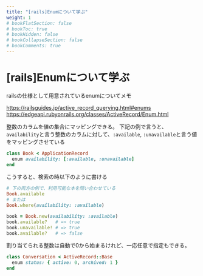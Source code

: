 ```yaml
---
title: "[rails]Enumについて学ぶ"
weight: 1
# bookFlatSection: false
# bookToc: true
# bookHidden: false
# bookCollapseSection: false
# bookComments: true
---
```


# [rails]Enumについて学ぶ

railsの仕様として用意されているenumについてメモ

https://railsguides.jp/active_record_querying.html#enums
https://edgeapi.rubyonrails.org/classes/ActiveRecord/Enum.html

整数のカラムを値の集合にマッピングできる。
下記の例で言うと、`availability`と言う整数のカラムに対して、`:available`, `:unavailable`と言う値をマッピングさせている

```Ruby
class Book < ApplicationRecord
  enum availability: [:available, :unavailable]
end
```

こうすると、検索の時以下のように書ける

```Ruby
# 下の両方の例で、利用可能な本を問い合わせている
Book.available
# または
Book.where(availability: :available)

book = Book.new(availability: :available)
book.available?   # => true
book.unavailable! # => true
book.available?   # => false
```

割り当てられる整数は自動で0から始まるけれど、一応任意で指定もできる。

```Ruby
class Conversation < ActiveRecord::Base
  enum status: { active: 0, archived: 1 }
end
```
